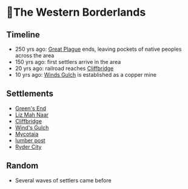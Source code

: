 # 🐎The Western Borderlands
## Timeline

- 250 yrs ago: [Great Plague](TODO) ends, leaving pockets of native peoples across the area
- 150 yrs ago: first settlers arrive in the area
- 20 yrs ago: railroad reaches [Cliffbridge][cliffbridge]
- 10 yrs ago: [Winds Gulch][winds-gulch] is established as a copper mine
## Settlements
- [Green's End](/towns/hometown/greens-end.md)
- [Liz Mah Naar](/towns/liz-mah-naar/drakona-village.md)
- [Cliffbridge][cliffbridge]
- [Wind's Gulch][winds-gulch]
- [Mycotaia](/towns/fungril-village/native-village.md)
- [lumber post](/towns/lumber-post/lumber-post.md)
- [Ryder City](/towns/ryder-city/rail-city.md)
## Random
- Several waves of settlers came before

[cliffbridge]: /towns/cliffbridge/cliffbridge.md
[winds-gulch]: /towns/winds-gulch/mine-outpost.md
